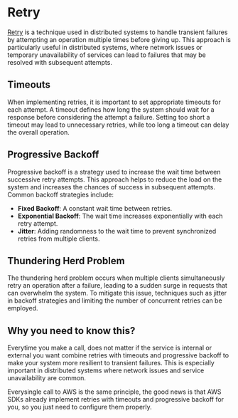 # Retry

[Retry](https://aws.amazon.com/builders-library/timeouts-retries-and-backoff-with-jitter/) is a technique used in distributed systems to handle transient failures by attempting an operation multiple times before giving up. This approach is particularly useful in distributed systems, where network issues or temporary unavailability of services can lead to failures that may be resolved with subsequent attempts.

## Timeouts

When implementing retries, it is important to set appropriate timeouts for each attempt. A timeout defines how long the system should wait for a response before considering the attempt a failure. Setting too short a timeout may lead to unnecessary retries, while too long a timeout can delay the overall operation.

## Progressive Backoff

Progressive backoff is a strategy used to increase the wait time between successive retry attempts. This approach helps to reduce the load on the system and increases the chances of success in subsequent attempts. Common backoff strategies include:
- **Fixed Backoff**: A constant wait time between retries.
- **Exponential Backoff**: The wait time increases exponentially with each retry attempt.
- **Jitter**: Adding randomness to the wait time to prevent synchronized retries from multiple clients.

## Thundering Herd Problem

The thundering herd problem occurs when multiple clients simultaneously retry an operation after a failure, leading to a sudden surge in requests that can overwhelm the system. To mitigate this issue, techniques such as jitter in backoff strategies and limiting the number of concurrent retries can be employed.

## Why you need to know this?

Everytime you make a call, does not matter if the service is internal or external you want combine retries with timeouts and progressive backoff to make your system more resilient to transient failures. This is especially important in distributed systems where network issues and service unavailability are common.

Everysingle call to AWS is the same principle, the good news is that AWS SDKs already implement retries with timeouts and progressive backoff for you, so you just need to configure them properly.